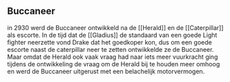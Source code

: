 ## Buccaneer

in 2930 werd de Buccaneer ontwikkeld na de [[Herald]] en de [[Caterpillar]] als escorte. In de tijd dat de [[Gladius]] de standaard van een goede Light fighter neerzette vond Drake dat het goedkoper kon, dus om een goede escorte naast de caterpillar neer te zetten ontwikkelde ze de Buccaneer. Maar omdat de Herald ook vaak vraag had naar iets meer vuurkracht ging tijdens de ontwikkeling de vraag om de Herald bij te houden meer omhoog en werd de Buccaneer uitgerust met een belachelijk motorvermogen.